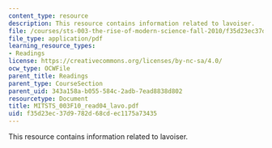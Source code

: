 ```yaml
---
content_type: resource
description: This resource contains information related to lavoiser.
file: /courses/sts-003-the-rise-of-modern-science-fall-2010/f35d23ec37d9782d68cdec1175a73435_MITSTS_003F10_read04_lavo.pdf
file_type: application/pdf
learning_resource_types:
- Readings
license: https://creativecommons.org/licenses/by-nc-sa/4.0/
ocw_type: OCWFile
parent_title: Readings
parent_type: CourseSection
parent_uid: 343a158a-b055-584c-2adb-7ead8838d802
resourcetype: Document
title: MITSTS_003F10_read04_lavo.pdf
uid: f35d23ec-37d9-782d-68cd-ec1175a73435
---
```

This resource contains information related to lavoiser.